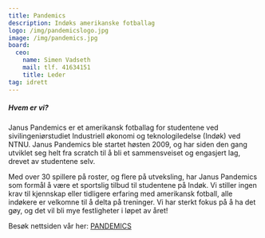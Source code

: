 ```yaml
---
title: Pandemics
description: Indøks amerikanske fotballag
logo: /img/pandemicslogo.jpg
image: /img/pandemics.jpg
board:
  ceo:
    name: Simen Vadseth
    mail: tlf. 41634151
    title: Leder
tag: idrett
---
```


##### Hvem er vi?

Janus Pandemics er et amerikansk fotballag for studentene ved sivilingeniørstudiet Industriell økonomi og teknologiledelse (Indøk) ved NTNU. Janus Pandemics ble startet høsten 2009, og har siden den gang utviklet seg helt fra scratch til å bli et sammensveiset og engasjert lag, drevet av studentene selv.

Med over 30 spillere på roster, og flere på utveksling, har Janus Pandemics som formål å være et sportslig tilbud til studentene på Indøk. Vi stiller ingen krav til kjennskap eller tidligere erfaring med amerikansk fotball, alle indøkere er velkomne til å delta på treninger. Vi har sterkt fokus på å ha det gøy, og det vil bli mye festligheter i løpet av året!

Besøk nettsiden vår her: [PANDEMICS](http://januspandemics.yolasite.com/)
